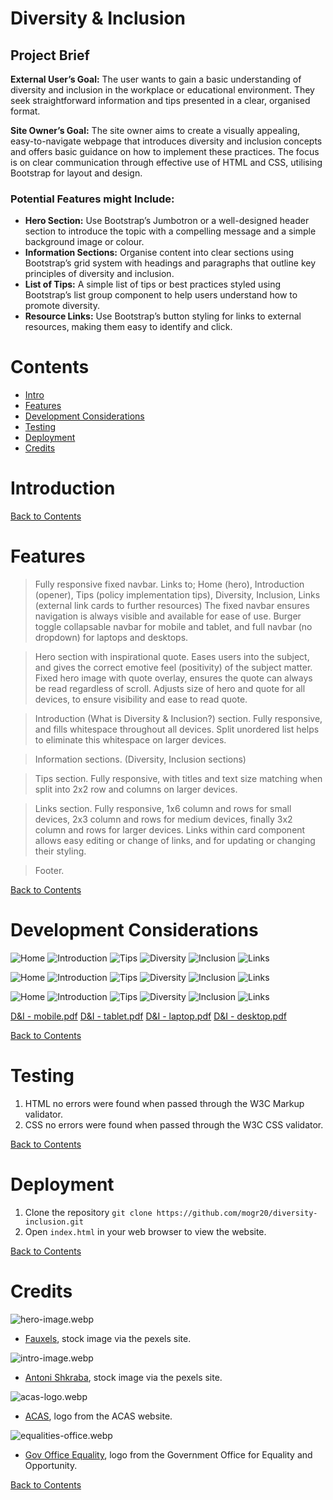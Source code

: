 # Diversity & Inclusion


## Project Brief

**External User’s Goal:** The user wants to gain a basic understanding of diversity and inclusion in the workplace or educational environment. They seek straightforward information and tips presented in a clear, organised format.

**Site Owner’s Goal:** The site owner aims to create a visually appealing, easy-to-navigate webpage that introduces diversity and inclusion concepts and offers basic guidance on how to implement these practices. The focus is on clear communication through effective use of HTML and CSS, utilising Bootstrap for layout and design.

### Potential Features might Include:

- **Hero Section:** Use Bootstrap’s Jumbotron or a well-designed header section to introduce the topic with a compelling message and a simple background image or colour.
- **Information Sections:** Organise content into clear sections using Bootstrap’s grid system with headings and paragraphs that outline key principles of diversity and inclusion.
- **List of Tips:** A simple list of tips or best practices styled using Bootstrap’s list group component to help users understand how to promote diversity.
- **Resource Links:** Use Bootstrap’s button styling for links to external resources, making them easy to identify and click.


# Contents

- [Intro](#Intro)
- [Features](#Features)
- [Development Considerations](#Development-Considerations)
- [Testing](#Testing)
- [Deployment](#Deployment)
- [Credits](#Credits)

# Introduction


[Back to Contents](#Contents)

# Features

> Fully responsive fixed navbar.
    Links to; Home (hero), Introduction (opener), Tips (policy implementation tips), Diversity, Inclusion, Links (external link cards to further resources)
    The fixed navbar ensures navigation is always visible and available for ease of use.
    Burger toggle collapsable navbar for mobile and tablet, and full navbar (no dropdown) for laptops and desktops.

> Hero section with inspirational quote.
    Eases users into the subject, and gives the correct emotive feel (positivity) of the subject matter.
    Fixed hero image with quote overlay, ensures the quote can always be read regardless of scroll.
    Adjusts size of hero and quote for all devices, to ensure visibility and ease to read quote.

> Introduction (What is Diversity & Inclusion?) section.
    Fully responsive, and fills whitespace throughout all devices.
    Split unordered list helps to eliminate this whitespace on larger devices.

> Information sections. (Diversity, Inclusion sections)

> Tips section.
    Fully responsive, with titles and text size matching when split into 2x2 row and columns on larger devices.

> Links section.
    Fully responsive, 1x6 column and rows for small devices, 2x3 column and rows for medium devices, finally 3x2 column and rows for larger devices.
    Links within card component allows easy editing or change of links, and for updating or changing their styling.

> Footer.

[Back to Contents](#Contents)

# Development Considerations

![Home](https://github.com/user-attachments/assets/944af5c3-90f7-493c-ab4e-18c33cc06b40)
![Introduction](https://github.com/user-attachments/assets/c94bcba9-74b3-4f05-85c0-a8a267c78f21)
![Tips](https://github.com/user-attachments/assets/4906a647-1062-4222-b14e-4b39229e2c63)
![Diversity](https://github.com/user-attachments/assets/a01f6d9c-c6b6-4b43-b692-e3833a56150a)
![Inclusion](https://github.com/user-attachments/assets/2e9c0958-366c-4f11-a15c-d56057f048aa)
![Links](https://github.com/user-attachments/assets/bb10013c-0c0f-4290-9266-922e1e61eb62)


![Home](https://github.com/user-attachments/assets/77ad6337-a708-47c1-88dd-536c8a1e26dc)
![Introduction](https://github.com/user-attachments/assets/22e36899-21ee-413d-a386-d07544b3c1c8)
![Tips](https://github.com/user-attachments/assets/5e16a3ce-b8a6-4daf-a9eb-1d30ba2e7d64)
![Diversity](https://github.com/user-attachments/assets/e1b8d8f1-4d87-4542-8443-c9cb95eb5ce2)
![Inclusion](https://github.com/user-attachments/assets/f3a09710-e453-42f1-9015-7a417344eeb6)
![Links](https://github.com/user-attachments/assets/dfcafd1e-f8ea-41f3-9a59-b60994eeae51)


![Home](https://github.com/user-attachments/assets/fbaf39a5-a90a-4fec-a5e6-eb3788e8844b)
![Introduction](https://github.com/user-attachments/assets/e9487dae-2d6c-419f-999e-ea216ee1f107)
![Tips](https://github.com/user-attachments/assets/72036606-4430-4b46-8d7e-8eb786575080)
![Diversity](https://github.com/user-attachments/assets/6d214e2c-b868-48eb-8617-b9cf4d66479a)
![Inclusion](https://github.com/user-attachments/assets/74346c14-5fcd-4b68-8503-4362d6304cc3)
![Links](https://github.com/user-attachments/assets/d067a331-1922-4627-8d29-d5d41484ba3c)



[D&I - mobile.pdf](https://github.com/user-attachments/files/18398785/D.I.-.mobile.pdf)
[D&I - tablet.pdf](https://github.com/user-attachments/files/18398786/D.I.-.tablet.pdf)
[D&I - laptop.pdf](https://github.com/user-attachments/files/18398788/D.I.-.laptop.pdf)
[D&I - desktop.pdf](https://github.com/user-attachments/files/18398791/D.I.-.desktop.pdf)

[Back to Contents](#Contents)

# Testing

1. HTML no errors were found when passed through the W3C Markup validator.
2. CSS no errors were found when passed through the W3C CSS validator.

[Back to Contents](#Contents)

# Deployment

1. Clone the repository
``` git clone https://github.com/mogr20/diversity-inclusion.git ```
2. Open ```index.html``` in your web browser to view the website.

[Back to Contents](#Contents)

# Credits

![hero-image.webp](https://raw.githubusercontent.com/mogr20/diversity-inclusion/refs/heads/main/assets/images/hero-image.webp=x200)
- [Fauxels](https://www.pexels.com/@fauxels/), stock image via the pexels site.

![intro-image.webp](https://raw.githubusercontent.com/mogr20/diversity-inclusion/refs/heads/main/assets/images/intro-image.webp=x200)
- [Antoni Shkraba](https://www.pexels.com/@shkrabaanthony/), stock image via the pexels site.

![acas-logo.webp](https://raw.githubusercontent.com/mogr20/diversity-inclusion/refs/heads/main/assets/images/acas-logo.webp)
- [ACAS](https://www.acas.org.uk/), logo from the ACAS website.

![equalities-office.webp](https://raw.githubusercontent.com/mogr20/diversity-inclusion/refs/heads/main/assets/images/equalities-office.webp)
- [Gov Office Equality](https://www.gov.uk/government/organisations/office-for-equality-and-opportunity), logo from the Government Office for Equality and Opportunity.

[Back to Contents](#Contents)
